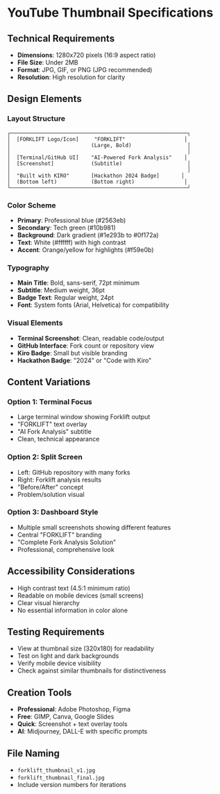 # YouTube Thumbnail Specifications

## Technical Requirements
- **Dimensions**: 1280x720 pixels (16:9 aspect ratio)
- **File Size**: Under 2MB
- **Format**: JPG, GIF, or PNG (JPG recommended)
- **Resolution**: High resolution for clarity

## Design Elements

### Layout Structure
```
┌─────────────────────────────────────────────────────────┐
│  [FORKLIFT Logo/Icon]     "FORKLIFT"                   │
│                          (Large, Bold)                  │
│                                                         │
│  [Terminal/GitHub UI]    "AI-Powered Fork Analysis"    │
│  [Screenshot]            (Subtitle)                     │
│                                                         │
│  "Built with KIRO"       [Hackathon 2024 Badge]       │
│  (Bottom left)           (Bottom right)                │
└─────────────────────────────────────────────────────────┘
```

### Color Scheme
- **Primary**: Professional blue (#2563eb)
- **Secondary**: Tech green (#10b981)
- **Background**: Dark gradient (#1e293b to #0f172a)
- **Text**: White (#ffffff) with high contrast
- **Accent**: Orange/yellow for highlights (#f59e0b)

### Typography
- **Main Title**: Bold, sans-serif, 72pt minimum
- **Subtitle**: Medium weight, 36pt
- **Badge Text**: Regular weight, 24pt
- **Font**: System fonts (Arial, Helvetica) for compatibility

### Visual Elements
- **Terminal Screenshot**: Clean, readable code/output
- **GitHub Interface**: Fork count or repository view
- **Kiro Badge**: Small but visible branding
- **Hackathon Badge**: "2024" or "Code with Kiro"

## Content Variations

### Option 1: Terminal Focus
- Large terminal window showing Forklift output
- "FORKLIFT" text overlay
- "AI Fork Analysis" subtitle
- Clean, technical appearance

### Option 2: Split Screen
- Left: GitHub repository with many forks
- Right: Forklift analysis results
- "Before/After" concept
- Problem/solution visual

### Option 3: Dashboard Style
- Multiple small screenshots showing different features
- Central "FORKLIFT" branding
- "Complete Fork Analysis Solution"
- Professional, comprehensive look

## Accessibility Considerations
- High contrast text (4.5:1 minimum ratio)
- Readable on mobile devices (small screens)
- Clear visual hierarchy
- No essential information in color alone

## Testing Requirements
- View at thumbnail size (320x180) for readability
- Test on light and dark backgrounds
- Verify mobile device visibility
- Check against similar thumbnails for distinctiveness

## Creation Tools
- **Professional**: Adobe Photoshop, Figma
- **Free**: GIMP, Canva, Google Slides
- **Quick**: Screenshot + text overlay tools
- **AI**: Midjourney, DALL-E with specific prompts

## File Naming
- `forklift_thumbnail_v1.jpg`
- `forklift_thumbnail_final.jpg`
- Include version numbers for iterations